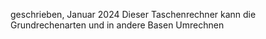 geschrieben, Januar 2024
Dieser Taschenrechner kann die Grundrechenarten und in andere Basen Umrechnen
